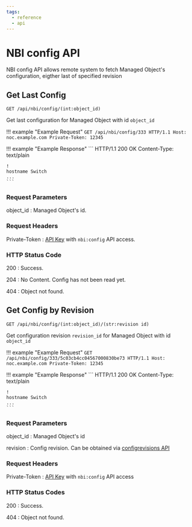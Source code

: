 ```yaml
---
tags:
  - reference
  - api
---
```

# NBI config API

NBI config API allows remote system to fetch Managed Object's
configuration, eigther last of specified revision

## Get Last Config
```
GET /api/nbi/config/(int:object_id)
```

Get last configuration for Managed Object with id `object_id`

<!-- prettier-ignore -->
!!! example "Example Request"
    ```
    GET /api/nbi/config/333 HTTP/1.1
    Host: noc.example.com
    Private-Token: 12345
    ```

<!-- prettier-ignore -->
!!! example "Example Response"
    ```
    HTTP/1.1 200 OK
    Content-Type: text/plain

    !
    hostname Switch
    ...
    ```

### Request Parameters
object_id
: Managed Object's id.

### Request Headers
Private-Token
: [API Key](../../../user/reference/concepts/apikey/index.md) with `nbi:config` API access.

### HTTP Status Code
200
: Success.

204
: No Content. Config has not been read yet.

404
: Object not found.

## Get Config by Revision
```
GET /api/nbi/config/(int:object_id)/(str:revision id)
```
Get configuration revision `revision_id`
for Managed Object with id `object_id`

<!-- prettier-ignore -->
!!! example "Example Request"
    ```
    GET /api/nbi/config/333/5c03cb4cc04567000830be73 HTTP/1.1
    Host: noc.example.com
    Private-Token: 12345
    ```

<!-- prettier-ignore -->
!!! example "Example Response"
    ```
    HTTP/1.1 200 OK
    Content-Type: text/plain

    !
    hostname Switch
    ...
    ```

### Request Parameters
object_id
: Managed Object's id

revision
: Config revision. Can be obtained via [configrevisions API](configrevisions.md)

### Request Headers
Private-Token
: [API Key](../../../user/reference/concepts/apikey/index.md) with `nbi:config` API access

### HTTP Status Codes
200
: Success.

404
: Object not found.
